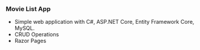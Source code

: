 ### Movie List App

- Simple web application with C#, ASP.NET Core, Entity Framework Core, MySQL.
- CRUD Operations
- Razor Pages
